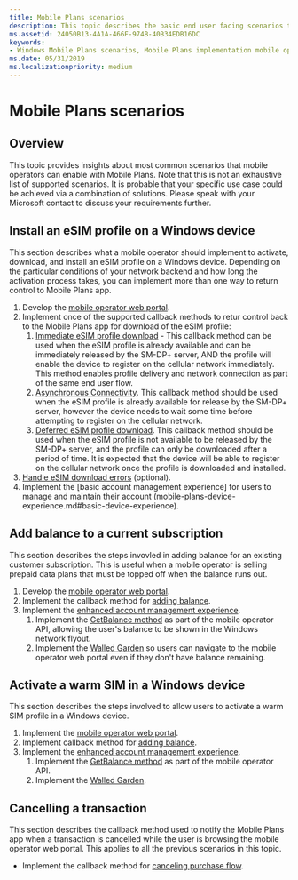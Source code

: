```yaml
---
title: Mobile Plans scenarios
description: This topic describes the basic end user facing scenarios that mobile operators can implement.
ms.assetid: 24050B13-4A1A-466F-974B-40B34EDB16DC
keywords:
- Windows Mobile Plans scenarios, Mobile Plans implementation mobile operators
ms.date: 05/31/2019
ms.localizationpriority: medium
---
```


# Mobile Plans scenarios

## Overview

This topic provides insights about most common scenarios that mobile operators can enable with Mobile Plans. Note that this is not an exhaustive list of supported scenarios. It is probable that your specific use case could be achieved via a combination of solutions. Please speak with your Microsoft contact to discuss your requirements further.

## Install an eSIM profile on a Windows device

This section describes what a mobile operator should implement to activate, download, and install an eSIM profile on a Windows device. Depending on the particular conditions of your network backend and how long the activation process takes, you can implement more than one way to return control to Mobile Plans app.

1. Develop the [mobile operator web portal](mobile-plans-web-portal.md#web-service-api-used-for-esim).
2. Implement once of the supported callback methods to retur control back to the Mobile Plans app for download of the eSIM profile:
   1. [Immediate eSIM profile download](mobile-plans-callback-notifications.md#immediate-esim-profile-download-and-activation) - This callback method can be used when the eSIM profile is already available and can be immediately released by the SM-DP+ server, AND the profile will enable the device to register on the cellular network immediately. This method enables profile delivery and network connection as part of the same end user flow.
   2. [Asynchronous Connectivity](mobile-plans-callback-notifications.md#asynchronous-connectivity). This callback method should be used when the eSIM profile is already available for release by the SM-DP+ server, however the device needs to wait some time before attempting to register on the cellular network.
   3. [Deferred eSIM profile download](mobile-plans-callback-notifications.md#deferred-esim-profile-download-and-activation). This callback method should be used when the eSIM profile is not available to be released by the SM-DP+ server, and the profile can only be downloaded after a period of time. It is expected that the device will be able to register on the cellular network once the profile is downloaded and installed.
3. [Handle eSIM download errors](mobile-plans-eSIM-error-handling.md) (optional).
4. Implement the [basic account management experience] for users to manage and maintain their account (mobile-plans-device-experience.md#basic-device-experience).

## Add balance to a current subscription

This section describes the steps invovled in adding balance for an existing customer subscription. This is useful when a mobile operator is selling prepaid data plans that must be topped off when the balance runs out.

1. Develop the [mobile operator web portal](mobile-plans-web-portal.md).
2. Implement the callback method for [adding balance](mobile-plans-callback-notifications.md#adding-balance).
3. Implement the [enhanced account management experience](mobile-plans-device-experience.md#enhanced-device-experience).
   1. Implement the [GetBalance method](mobile-plans-device-experience.md#getbalance-api) as part of the mobile operator API, allowing the user's balance to be shown in the Windows network flyout.
   2. Implement the [Walled Garden](mobile-plans-device-experience.md#walled-garden) so users can navigate to the mobile operator web portal even if they don't have balance remaining.

## Activate a warm SIM in a Windows device

This section describes the steps involved to allow users to activate a warm SIM profile in a Windows device.

1. Implement the [mobile operator web portal](mobile-plans-web-portal.md#web-service-api-used-for-a-physical-sim).
2. Implement callback method for [adding balance](mobile-plans-callback-notifications.md#adding-balance).
3. Implement the [enhanced account management experience](mobile-plans-device-experience.md#enhanced-device-experience).
   1. Implement the [GetBalance method](mobile-plans-device-experience.md#getbalance-api) as part of the mobile operator API.
   2. Implement the [Walled Garden](mobile-plans-device-experience.md#walled-garden).

## Cancelling a transaction

This section describes the callback method used to notify the Mobile Plans app when a transaction is cancelled while the user is browsing the mobile operator web portal. This applies to all the previous scenarios in this topic.

- Implement the callback method for [canceling purchase flow](mobile-plans-callback-notifications.md#canceling-purchase-flow).
